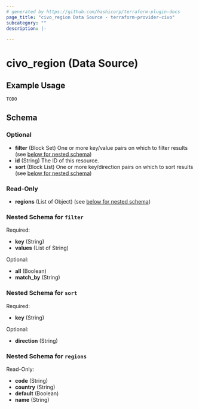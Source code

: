 ```yaml
---
# generated by https://github.com/hashicorp/terraform-plugin-docs
page_title: "civo_region Data Source - terraform-provider-civo"
subcategory: ""
description: |-
  
---
```


# civo_region (Data Source)



## Example Usage

```terraform
TODO
```

<!-- schema generated by tfplugindocs -->
## Schema

### Optional

- **filter** (Block Set) One or more key/value pairs on which to filter results (see [below for nested schema](#nestedblock--filter))
- **id** (String) The ID of this resource.
- **sort** (Block List) One or more key/direction pairs on which to sort results (see [below for nested schema](#nestedblock--sort))

### Read-Only

- **regions** (List of Object) (see [below for nested schema](#nestedatt--regions))

<a id="nestedblock--filter"></a>
### Nested Schema for `filter`

Required:

- **key** (String)
- **values** (List of String)

Optional:

- **all** (Boolean)
- **match_by** (String)


<a id="nestedblock--sort"></a>
### Nested Schema for `sort`

Required:

- **key** (String)

Optional:

- **direction** (String)


<a id="nestedatt--regions"></a>
### Nested Schema for `regions`

Read-Only:

- **code** (String)
- **country** (String)
- **default** (Boolean)
- **name** (String)


